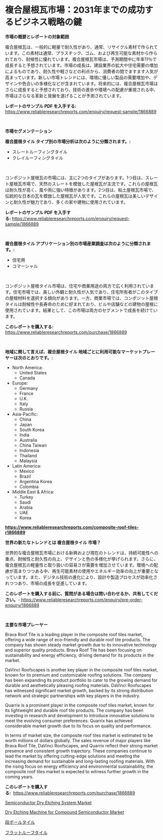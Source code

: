 <p><h1>複合屋根瓦市場：2031年までの成功するビジネス戦略の鍵</h1></p><p><strong>市場の概要とレポートの対象範囲</strong></p>
<p><p>複合屋根瓦は、一般的に軽量で耐久性があり、通常、リサイクル素材で作られています。この素材は通常、プラスチック、ゴム、および再生可能な素材から作られており、耐候性に優れています。複合屋根瓦市場は、予測期間中に年率11％で成長すると予想されています。市場の成長は、建設業界の拡大や住宅需要の増加によるものであり、耐久性や軽さなどの利点から、消費者の間でますます人気が高まっています。新しい市場トレンドには、環境に優しい製品の需要増加や、デザインや色合いの多様化などが含まれています。将来的には、複合屋根瓦市場はさらに成長すると予想されており、技術の進歩や環境への配慮が重視される中、市場はさらなる革新と発展を遂げることが予測されています。</p></p>
<p><strong>レポートのサンプル PDF を入手する:</strong> <a href="https://www.reliableresearchreports.com/enquiry/request-sample/1866889">https://www.reliableresearchreports.com/enquiry/request-sample/1866889</a></p>
<p>&nbsp;</p>
<p><strong>市場セグメンテーション</strong></p>
<p><strong>複合屋根タイル タイプ別の市場分析は次のように分類されます。:</strong></p>
<p><ul><li>スレートルーフィングタイル</li><li>クレイルーフィングタイル</li></ul></p>
<p>&nbsp;</p>
<p><p>コンポジット屋根瓦の市場には、主に2つのタイプがあります。1つ目は、スレート屋根瓦市場で、天然のスレートを模倣した屋根瓦が主流です。これらの屋根瓦は耐久性が高く、風や雨に強い特徴があります。2つ目は、粘土屋根瓦市場で、伝統的な日本の瓦を模倣した屋根瓦が人気です。これらの屋根瓦は美しいデザインと耐久性が魅力であり、多くの家や建物に使用されています。</p></p>
<p><strong>レポートのサンプル PDF を入手する:</strong>&nbsp;<a href="https://www.reliableresearchreports.com/enquiry/request-sample/1866889">https://www.reliableresearchreports.com/enquiry/request-sample/1866889</a></p>
<p>&nbsp;</p>
<p><strong> 複合屋根タイル アプリケーション別の市場産業調査は次のように分類されます。:</strong></p>
<p><ul><li>住宅用</li><li>コマーシャル</li></ul></p>
<p>&nbsp;</p>
<p><p>コンポジット屋根タイル市場は、住宅や商業用途の両方で広く利用されています。住宅市場では、美しい外観と耐久性が人気であり、住宅所有者がこのタイプの屋根材料を選択する傾向があります。一方、商業市場では、コンポジット屋根タイルは耐候性や長寿命のために好まれており、ビルや店舗などの建物の屋根に使用されています。結果として、この市場は両方のセグメントで成長を続けています。</p></p>
<p><strong>このレポートを購入する:</strong>&nbsp; <a href="https://www.reliableresearchreports.com/purchase/1866889">https://www.reliableresearchreports.com/purchase/1866889</a></p>
<p>&nbsp;</p>
<p><strong>地域に関して言えば、複合屋根タイル 地域ごとに利用可能なマーケットプレーヤーは次のとおりです。:</strong></p>
<p><ul>
    <li>
        North America:
        <ul>
            <li>United States</li>
            <li>Canada</li>
        </ul>
    </li>
    <li>
        Europe:
        <ul>
            <li>Germany</li>
            <li>France</li>
            <li>U.K.</li>
            <li>Italy</li>
            <li>Russia</li>
        </ul>
    </li>
    <li>
        Asia-Pacific:
        <ul>
            <li>China</li>
            <li>Japan</li>
            <li>South Korea</li>
            <li>India</li>
            <li>Australia</li>
            <li>China Taiwan</li>
            <li>Indonesia</li>
            <li>Thailand</li>
            <li>Malaysia</li>
        </ul>
    </li>
    <li>
        Latin America:
        <ul>
            <li>Mexico</li>
            <li>Brazil</li>
            <li>Argentina Korea</li>
            <li>Colombia</li>
        </ul>
    </li>
    <li>
        Middle East & Africa:
        <ul>
            <li>Turkey</li>
            <li>Saudi</li>
            <li>Arabia</li>
            <li>UAE</li>
            <li>Korea</li>
        </ul>
    </li>
    </ul></p>
<p><strong><a href="https://www.reliableresearchreports.com/composite-roof-tiles-r1866889">https://www.reliableresearchreports.com/composite-roof-tiles-r1866889</a></strong>&nbsp;</p>
<p><strong>世界の新たなトレンドとは 複合屋根タイル 市場？</strong></p>
<p><p>世界的な複合屋根瓦市場における新興および現在のトレンドは、持続可能性への重点、耐候性と耐久性の向上、デザインと色の多様化が挙げられます。さらに、複合屋根瓦の軽量性と取り扱いの容易さが需要を増加させています。環境への配慮が高まりつつある中、再生可能素材の使用やエネルギー効率の向上が重要となっています。また、デジタル技術の進化により、設計や製造プロセスが効率化されつつあり、市場の成長を促進しています。</p></p>
<p><strong>このレポートを購入する前に、質問がある場合は問い合わせるか、共有してください。</strong>- <a href="https://www.reliableresearchreports.com/enquiry/pre-order-enquiry/1866889">https://www.reliableresearchreports.com/enquiry/pre-order-enquiry/1866889</a></p>
<p>&nbsp;</p>
<p><strong>主要な市場プレーヤー</strong></p>
<p><p>Brava Roof Tile is a leading player in the composite roof tiles market, offering a wide range of eco-friendly and durable roof tile products. The company has shown steady market growth due to its innovative technology and superior quality products. Brava Roof Tile has been focusing on sustainability and energy efficiency, driving demand for its products in the market.</p><p>DaVinci Roofscapes is another key player in the composite roof tiles market, known for its premium and customizable roofing solutions. The company has been expanding its product portfolio to cater to the growing demand for durable and aesthetically pleasing roofing materials. DaVinci Roofscapes has witnessed significant market growth, backed by its strong distribution network and strategic partnerships with key players in the industry.</p><p>Quarrix is a prominent player in the composite roof tiles market, known for its lightweight and durable roof tile products. The company has been investing in research and development to introduce innovative solutions to meet the evolving consumer preferences. Quarrix has achieved considerable market growth due to its focus on quality and performance.</p><p>In terms of market size, the composite roof tiles market is estimated to be worth millions of dollars globally. The sales revenue of major players like Brava Roof Tile, DaVinci Roofscapes, and Quarrix reflect their strong market presence and consistent growth trajectory. These companies continue to lead the market by offering cutting-edge solutions and meeting the increasing demand for sustainable and long-lasting roofing materials. With the rising focus on energy efficiency and environmental sustainability, the composite roof tiles market is expected to witness further growth in the coming years.</p></p>
<p><strong>このレポートを購入する:</strong>&nbsp;&nbsp;<a href="https://www.reliableresearchreports.com/purchase/1866889">https://www.reliableresearchreports.com/purchase/1866889</a></p>
<p><p><a href="https://github.com/SheilaBruen2023/Market-Research-Report-List-1/blob/main/semiconductor-dry-etching-system-market.md">Semiconductor Dry Etching System Market</a></p><p><a href="https://github.com/lataunyatinikmelvin59ilbd0dv/Market-Research-Report-List-2/blob/main/dry-etching-machine-for-compound-semiconductor-market.md">Dry Etching Machine for Compound Semiconductor Market</a></p><p><a href="https://github.com/TerrellConn/Market-Research-Report-List-1/blob/main/222062373192.md">段ボールタイル</a></p><p><a href="https://github.com/RandallRunte2023/Market-Research-Report-List-1/blob/main/186211673193.md">フラットルーフタイル</a></p></p>